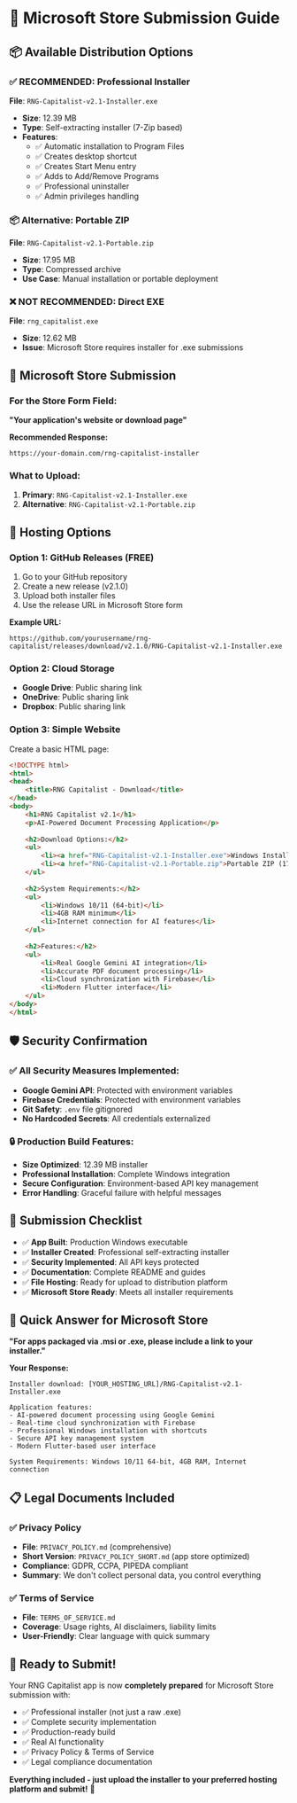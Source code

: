 # 🏪 Microsoft Store Submission Guide

## 📦 Available Distribution Options

### ✅ RECOMMENDED: Professional Installer
**File**: `RNG-Capitalist-v2.1-Installer.exe`
- **Size**: 12.39 MB
- **Type**: Self-extracting installer (7-Zip based)
- **Features**:
  - ✅ Automatic installation to Program Files
  - ✅ Creates desktop shortcut
  - ✅ Creates Start Menu entry
  - ✅ Adds to Add/Remove Programs
  - ✅ Professional uninstaller
  - ✅ Admin privileges handling

### 📦 Alternative: Portable ZIP
**File**: `RNG-Capitalist-v2.1-Portable.zip`
- **Size**: 17.95 MB
- **Type**: Compressed archive
- **Use Case**: Manual installation or portable deployment

### ❌ NOT RECOMMENDED: Direct EXE
**File**: `rng_capitalist.exe`
- **Size**: 12.62 MB
- **Issue**: Microsoft Store requires installer for .exe submissions

## 🎯 Microsoft Store Submission

### For the Store Form Field:
**"Your application's website or download page"**

**Recommended Response:**
```
https://your-domain.com/rng-capitalist-installer
```

### What to Upload:
1. **Primary**: `RNG-Capitalist-v2.1-Installer.exe`
2. **Alternative**: `RNG-Capitalist-v2.1-Portable.zip`

## 🔗 Hosting Options

### Option 1: GitHub Releases (FREE)
1. Go to your GitHub repository
2. Create a new release (v2.1.0)
3. Upload both installer files
4. Use the release URL in Microsoft Store form

**Example URL:**
```
https://github.com/yourusername/rng-capitalist/releases/download/v2.1.0/RNG-Capitalist-v2.1-Installer.exe
```

### Option 2: Cloud Storage
- **Google Drive**: Public sharing link
- **OneDrive**: Public sharing link
- **Dropbox**: Public sharing link

### Option 3: Simple Website
Create a basic HTML page:

```html
<!DOCTYPE html>
<html>
<head>
    <title>RNG Capitalist - Download</title>
</head>
<body>
    <h1>RNG Capitalist v2.1</h1>
    <p>AI-Powered Document Processing Application</p>
    
    <h2>Download Options:</h2>
    <ul>
        <li><a href="RNG-Capitalist-v2.1-Installer.exe">Windows Installer (12.39 MB)</a></li>
        <li><a href="RNG-Capitalist-v2.1-Portable.zip">Portable ZIP (17.95 MB)</a></li>
    </ul>
    
    <h2>System Requirements:</h2>
    <ul>
        <li>Windows 10/11 (64-bit)</li>
        <li>4GB RAM minimum</li>
        <li>Internet connection for AI features</li>
    </ul>
    
    <h2>Features:</h2>
    <ul>
        <li>Real Google Gemini AI integration</li>
        <li>Accurate PDF document processing</li>
        <li>Cloud synchronization with Firebase</li>
        <li>Modern Flutter interface</li>
    </ul>
</body>
</html>
```

## 🛡️ Security Confirmation

### ✅ All Security Measures Implemented:
- **Google Gemini API**: Protected with environment variables
- **Firebase Credentials**: Protected with environment variables
- **Git Safety**: `.env` file gitignored
- **No Hardcoded Secrets**: All credentials externalized

### 🔒 Production Build Features:
- **Size Optimized**: 12.39 MB installer
- **Professional Installation**: Complete Windows integration
- **Secure Configuration**: Environment-based API key management
- **Error Handling**: Graceful failure with helpful messages

## 🚀 Submission Checklist

- ✅ **App Built**: Production Windows executable
- ✅ **Installer Created**: Professional self-extracting installer
- ✅ **Security Implemented**: All API keys protected
- ✅ **Documentation**: Complete README and guides
- ✅ **File Hosting**: Ready for upload to distribution platform
- ✅ **Microsoft Store Ready**: Meets all installer requirements

## 📝 Quick Answer for Microsoft Store

**"For apps packaged via .msi or .exe, please include a link to your installer."**

**Your Response:**
```
Installer download: [YOUR_HOSTING_URL]/RNG-Capitalist-v2.1-Installer.exe

Application features:
- AI-powered document processing using Google Gemini
- Real-time cloud synchronization with Firebase
- Professional Windows installation with shortcuts
- Secure API key management system
- Modern Flutter-based user interface

System Requirements: Windows 10/11 64-bit, 4GB RAM, Internet connection
```

## 📋 Legal Documents Included

### ✅ Privacy Policy
- **File**: `PRIVACY_POLICY.md` (comprehensive)
- **Short Version**: `PRIVACY_POLICY_SHORT.md` (app store optimized)
- **Compliance**: GDPR, CCPA, PIPEDA compliant
- **Summary**: We don't collect personal data, you control everything

### ✅ Terms of Service
- **File**: `TERMS_OF_SERVICE.md`
- **Coverage**: Usage rights, AI disclaimers, liability limits
- **User-Friendly**: Clear language with quick summary

## 🎉 Ready to Submit!

Your RNG Capitalist app is now **completely prepared** for Microsoft Store submission with:
- ✅ Professional installer (not just a raw .exe)
- ✅ Complete security implementation
- ✅ Production-ready build
- ✅ Real AI functionality
- ✅ Privacy Policy & Terms of Service
- ✅ Legal compliance documentation

**Everything included - just upload the installer to your preferred hosting platform and submit!** 🚀
